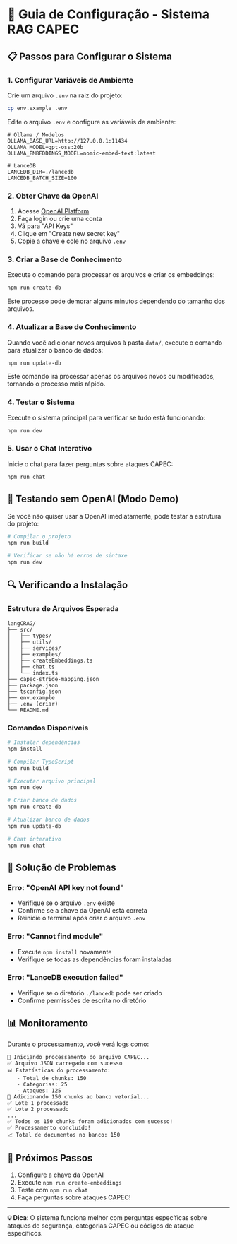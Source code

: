 # 🔧 Guia de Configuração - Sistema RAG CAPEC

## 📋 Passos para Configurar o Sistema

### 1. Configurar Variáveis de Ambiente

Crie um arquivo `.env` na raiz do projeto:

```bash
cp env.example .env
```

Edite o arquivo `.env` e configure as variáveis de ambiente:

```env
# Ollama / Modelos
OLLAMA_BASE_URL=http://127.0.0.1:11434
OLLAMA_MODEL=gpt-oss:20b
OLLAMA_EMBEDDINGS_MODEL=nomic-embed-text:latest

# LanceDB
LANCEDB_DIR=./lancedb
LANCEDB_BATCH_SIZE=100
```

### 2. Obter Chave da OpenAI

1. Acesse [OpenAI Platform](https://platform.openai.com/)
2. Faça login ou crie uma conta
3. Vá para "API Keys"
4. Clique em "Create new secret key"
5. Copie a chave e cole no arquivo `.env`

### 3. Criar a Base de Conhecimento

Execute o comando para processar os arquivos e criar os embeddings:

```bash
npm run create-db
```

Este processo pode demorar alguns minutos dependendo do tamanho dos arquivos.

### 4. Atualizar a Base de Conhecimento

Quando você adicionar novos arquivos à pasta `data/`, execute o comando para atualizar o banco de dados:

```bash
npm run update-db
```

Este comando irá processar apenas os arquivos novos ou modificados, tornando o processo mais rápido.

### 4. Testar o Sistema

Execute o sistema principal para verificar se tudo está funcionando:

```bash
npm run dev
```

### 5. Usar o Chat Interativo

Inicie o chat para fazer perguntas sobre ataques CAPEC:

```bash
npm run chat
```

## 🧪 Testando sem OpenAI (Modo Demo)

Se você não quiser usar a OpenAI imediatamente, pode testar a estrutura do projeto:

```bash
# Compilar o projeto
npm run build

# Verificar se não há erros de sintaxe
npm run dev
```

## 🔍 Verificando a Instalação

### Estrutura de Arquivos Esperada

```
langCRAG/
├── src/
│   ├── types/
│   ├── utils/
│   ├── services/
│   ├── examples/
│   ├── createEmbeddings.ts
│   ├── chat.ts
│   └── index.ts
├── capec-stride-mapping.json
├── package.json
├── tsconfig.json
├── env.example
├── .env (criar)
└── README.md
```

### Comandos Disponíveis

```bash
# Instalar dependências
npm install

# Compilar TypeScript
npm run build

# Executar arquivo principal
npm run dev

# Criar banco de dados
npm run create-db

# Atualizar banco de dados
npm run update-db

# Chat interativo
npm run chat
```

## 🚨 Solução de Problemas

### Erro: "OpenAI API key not found"
- Verifique se o arquivo `.env` existe
- Confirme se a chave da OpenAI está correta
- Reinicie o terminal após criar o arquivo `.env`

### Erro: "Cannot find module"
- Execute `npm install` novamente
- Verifique se todas as dependências foram instaladas

### Erro: "LanceDB execution failed"
- Verifique se o diretório `./lancedb` pode ser criado
- Confirme permissões de escrita no diretório

## 📊 Monitoramento

Durante o processamento, você verá logs como:

```
🚀 Iniciando processamento do arquivo CAPEC...
✅ Arquivo JSON carregado com sucesso
📊 Estatísticas do processamento:
   - Total de chunks: 150
   - Categorias: 25
   - Ataques: 125
📝 Adicionando 150 chunks ao banco vetorial...
✅ Lote 1 processado
✅ Lote 2 processado
...
✅ Todos os 150 chunks foram adicionados com sucesso!
✅ Processamento concluído!
📈 Total de documentos no banco: 150
```

## 🎯 Próximos Passos

1. Configure a chave da OpenAI
2. Execute `npm run create-embeddings`
3. Teste com `npm run chat`
4. Faça perguntas sobre ataques CAPEC!

---

**💡 Dica**: O sistema funciona melhor com perguntas específicas sobre ataques de segurança, categorias CAPEC ou códigos de ataque específicos. 